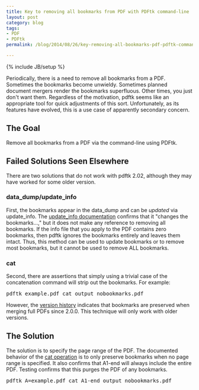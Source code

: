 ```yaml
---
title: Key to removing all bookmarks from PDF with PDFtk command-line
layout: post
category: blog
tags:
- PDF
- PDFtk
permalink: /blog/2014/08/26/key-removing-all-bookmarks-pdf-pdftk-command-line

---
```

{% include JB/setup %}
<div id="node-336" class="node node-blog node-promoted">
  <div class="content clearfix">
    <div class="field field-name-body field-type-text-with-summary field-label-hidden"><div class="field-items"><div class="field-item even"><p>Periodically, there is a need to remove all bookmarks from a PDF. Sometimes the bookmarks become unwieldy. Sometimes planned document mergers render the bookmarks superfluous. Other times, you just don't want them. Regardless of the motivation, pdftk seems like an appropriate tool for quick adjustments of this sort. Unfortunately, as its features have evolved, this is a use case of apparently secondary concern.</p>
<!--break-->
<h2>
	The Goal</h2>
<p>Remove all bookmarks from a PDF via the command-line using PDFtk.</p>
<h2>
	Failed Solutions Seen Elsewhere</h2>
<p>There are two solutions that do not work with pdftk 2.02, although they may have worked for some older version.</p>
<h3>
	data_dump/update_info</h3>
<p>First, the bookmarks appear in the data_dump and can be <em>updated</em> via update_info. The <a href="https://www.pdflabs.com/docs/pdftk-man-page/#dest-op-update-info">update_info documentation</a> confirms that it "changes the bookmarks...," but it does not make any reference to removing all bookmarks. If the info file that you apply to the PDF contains zero bookmarks, then pdftk ignores the bookmarks entirely and leaves them intact. Thus, this method can be used to update bookmarks or to remove most bookmarks, but it cannot be used to remove ALL bookmarks.</p>
<h3>
	cat</h3>
<p>Second, there are assertions that simply using a trivial case of the concatenation command will strip out the bookmarks. For example:</p>
<pre class="brush:bash">
pdftk example.pdf cat output nobookmarks.pdf</pre>
<p>However, the <a href="https://www.pdflabs.com/docs/pdftk-version-history/">version history</a> indicates that bookmarks are preserved when merging full PDFs since 2.0.0. This technique will only work with older versions.</p>
<h2>
	The Solution</h2>
<p>The solution is to specify the page range of the PDF. The documented behavior of the <a href="https://www.pdflabs.com/docs/pdftk-man-page/#dest-op-cat">cat operation</a> is to only preserve bookmarks when no page range is specified. It also confirms that A1-end will always include the entire PDF. Testing confirms that this purges the PDF of any bookmarks.</p>
<pre class="brush:bash">
pdftk A=example.pdf cat A1-end output nobookmarks.pdf</pre>
</div></div></div>  </div>
</div>
